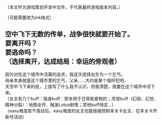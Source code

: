 （本文件为游戏策划开发中文件，不代表最终游戏版本内容。）

（可能需要改为ink格式）

空中飞下无数的传单，战争很快就要开始了。  
要离开吗？  
要逃命吗？  
（选择离开，达成结局：幸运的旁观者）  
---

因为对在这个城市中活着的追求，我这次选择出生为一个乞丐。  
母亲本身就是这个城市里的乞丐，父亲……大约是某个强奸犯吧。  
天空中飞下来的纸，上面写了什么我不认识，但我清楚，我要在这个城市中活下来。  
（女主有几个buff：隐身buff：原本用于日常偷食物的；灵视buff（幻视、幻觉、精神分裂）：地图全开、触发Lotus剧情；其他buff待定...）  
（easy难度若干周目后，easy难度的女主也能链接控制本关卡女主、在本关卡开新号活动）
